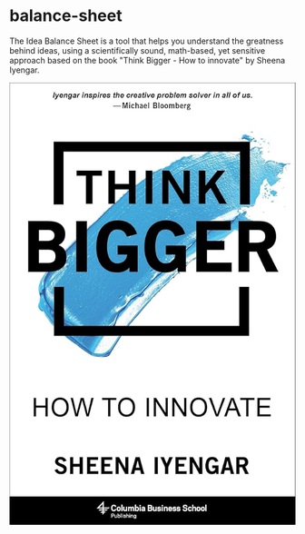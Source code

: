 # balance-sheet
The Idea Balance Sheet is a tool that helps you understand the greatness behind ideas, using a scientifically sound, math-based, yet sensitive approach based on the book "Think Bigger - How to innovate" by Sheena Iyengar.

![Think Bigger book](think-bigger-cover.jpg)

